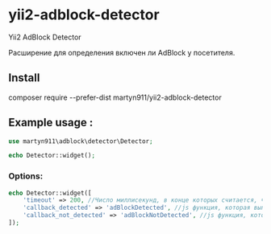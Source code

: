 # yii2-adblock-detector

Yii2 AdBlock Detector

Расширение для определения включен ли AdBlock у посетителя.

## Install
composer require --prefer-dist martyn911/yii2-adblock-detector

## Example usage :
```php
use martyn911\adblock\detector\Detector;
```
```php
echo Detector::widget();
```

### Options:
```php
echo Detector::widget([
    'timeout' => 200, //Число миллисекунд, в конце которых считается, что AdBlock не включен
    'callback_detected' => 'adBlockDetected', //js функция, которая выполняется если adblock включен
    'callback_not_detected' => 'adBlockNotDetected', //js функция, которая выполняется если adblock не включен. Можно отключить - false
]);
```
